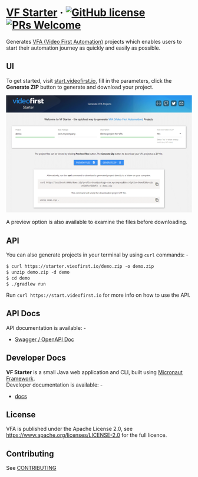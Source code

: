 # [VF Starter](https://start.videofirst.io) &middot; [![GitHub license](https://img.shields.io/badge/License-Apache_2.0-blue.svg)](https://github.com/videofirst/vf-starter/blob/master/LICENSE) [![PRs Welcome](https://img.shields.io/badge/PRs-welcome-brightgreen.svg)](https://github.com/videofirst/vf-starter/blob/README.md)

Generates [VFA (Video First Automation)](https://github.com/videofirst/vfa) projects which enables users to start their
automation journey as quickly and easily as possible.

## UI

To get started, visit [start.videofirst.io](https://start.videofirst.io), fill in the parameters, click the
**Generate ZIP** button to generate and download your project.

![Screenshot of VF Starter](docs/vf-starter-screenshot.png)

A preview option is also available to examine the files before downloading.

## API

You can also generate projects in your terminal by using `curl` commands: -

```
$ curl https://starter.vieofirst.io/demo.zip -o demo.zip
$ unzip demo.zip -d demo
$ cd demo
$ ./gradlew run
```

Run `curl https://start.videofirst.io` for more info on how to use the API.

## API Docs

API documentation is available: -

* [Swagger / OpenAPI Doc](https://start.videofirst.io/api-docs)

## Developer Docs

**VF Starter** is a small Java web application and CLI, built using [Micronaut Framework](https://micronaut.io/).  
Developer documentation is available: -

* [docs](/docs)

## License

VFA is published under the Apache License 2.0, see https://www.apache.org/licenses/LICENSE-2.0
for the full licence.

## Contributing

See [CONTRIBUTING](CONTRIBUTING.md)

